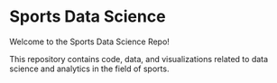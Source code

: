 # Sports Data Science

Welcome to the Sports Data Science Repo!

This repository contains code, data, and visualizations related to data science and analytics in the field of sports.
